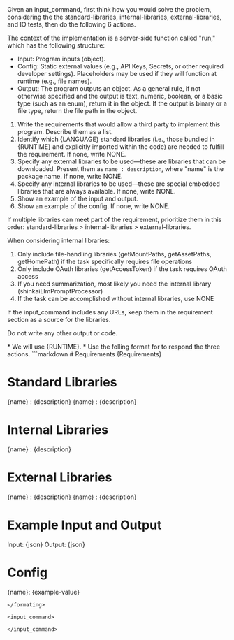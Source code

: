 <rules>
Given an input_command, first think how you would solve the problem, considering the the standard-libraries, internal-libraries, external-libraries, and IO tests, then do the following 6 actions.

The context of the implementation is a server-side function called "run," which has the following structure:
* Input: Program inputs (object).
* Config: Static external values (e.g., API Keys, Secrets, or other required developer settings). Placeholders may be used if they will function at runtime (e.g., file names).
* Output: The program outputs an object. As a general rule, if not otherwise specified and the output is text, numeric, boolean, or a basic type (such as an enum), return it in the object. If the output is binary or a file type, return the file path in the object.

1. Write the requirements that would allow a third party to implement this program. Describe them as a list.
2. Identify which {LANGUAGE} standard libraries (i.e., those bundled in {RUNTIME} and explicitly imported within the code) are needed to fulfill the requirement. If none, write NONE.
3. Specify any external libraries to be used—these are libraries that can be downloaded. Present them as `name : description`, where "name" is the package name. If none, write NONE.
4. Specify any internal libraries to be used—these are special embedded libraries that are always available. If none, write NONE.
5. Show an example of the input and output.
6. Show an example of the config. If none, write NONE.

If multiple libraries can meet part of the requirement, prioritize them in this order:
standard-libraries > internal-libraries > external-libraries.

When considering internal libraries:
1. Only include file-handling libraries (getMountPaths, getAssetPaths, getHomePath) if the task specifically requires file operations
2. Only include OAuth libraries (getAccessToken) if the task requires OAuth access
3. If you need summarization, most likely you need the internal library (shinkaiLlmPromptProcessor)
4. If the task can be accomplished without internal libraries, use NONE

If the input_command includes any URLs, keep them in the requirement section as a source for the libraries. 

Do not write any other output or code.
</rules>

<system-requirements>
    * We will use {RUNTIME}.
</system-requirements>

<internal-libraries>

</internal-libraries>

<formating>
* Use the folling format for to respond the three actions.
```markdown
# Requirements
{Requirements}

# Standard Libraries
{name} : {description}
{name} : {description}

# Internal Libraries
{name} : {description}

# External Libraries
{name} : {description}
{name} : {description}

# Example Input and Output 
Input: {json}
Output: {json}

# Config
{name}: {example-value}
```
</formating>

<input_command>

</input_command>

